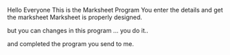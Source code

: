 Hello Everyone 
This is the Marksheet Program
You enter the details and get the marksheet
Marksheet is properly designed.

but you can changes in this program ... you do it..

and completed the program you send to me.
